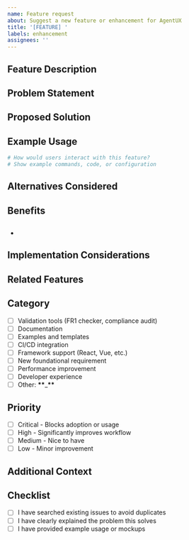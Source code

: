 ```yaml
---
name: Feature request
about: Suggest a new feature or enhancement for AgentUX
title: '[FEATURE] '
labels: enhancement
assignees: ''
---
```


## Feature Description

<!-- A clear and concise description of the feature you'd like to see -->

## Problem Statement

<!-- What problem does this feature solve? -->
<!-- Example: "I'm always frustrated when..." -->

## Proposed Solution

<!-- How would you like this to work? Be as detailed as possible -->

## Example Usage

```bash
# How would users interact with this feature?
# Show example commands, code, or configuration
```

## Alternatives Considered

<!-- What other approaches did you consider? Why is this solution better? -->

## Benefits

## <!-- Who would benefit from this feature? How would it improve AgentUX? -->

-

## Implementation Considerations

<!-- Optional: Any thoughts on how this might be implemented? -->
<!-- Are there any potential challenges or dependencies? -->

## Related Features

<!-- Are there existing features this builds upon or relates to? -->

## Category

<!-- Check all that apply -->

- [ ] Validation tools (FR1 checker, compliance audit)
- [ ] Documentation
- [ ] Examples and templates
- [ ] CI/CD integration
- [ ] Framework support (React, Vue, etc.)
- [ ] New foundational requirement
- [ ] Performance improvement
- [ ] Developer experience
- [ ] Other: **\*\***\_**\*\***

## Priority

<!-- How important is this feature to you? -->

- [ ] Critical - Blocks adoption or usage
- [ ] High - Significantly improves workflow
- [ ] Medium - Nice to have
- [ ] Low - Minor improvement

## Additional Context

<!-- Add any other context, screenshots, mockups, or examples -->

## Checklist

- [ ] I have searched existing issues to avoid duplicates
- [ ] I have clearly explained the problem this solves
- [ ] I have provided example usage or mockups
